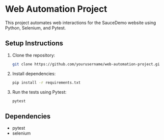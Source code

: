 # Web Automation Project

This project automates web interactions for the SauceDemo website using Python, Selenium, and Pytest.

## Setup Instructions

1. Clone the repository:
    ```bash
    git clone https://github.com/yourusername/web-automation-project.git
    ```

2. Install dependencies:
    ```bash
    pip install -r requirements.txt
    ```

3. Run the tests using Pytest:
    ```bash
    pytest
    ```

## Dependencies
- pytest
- selenium
